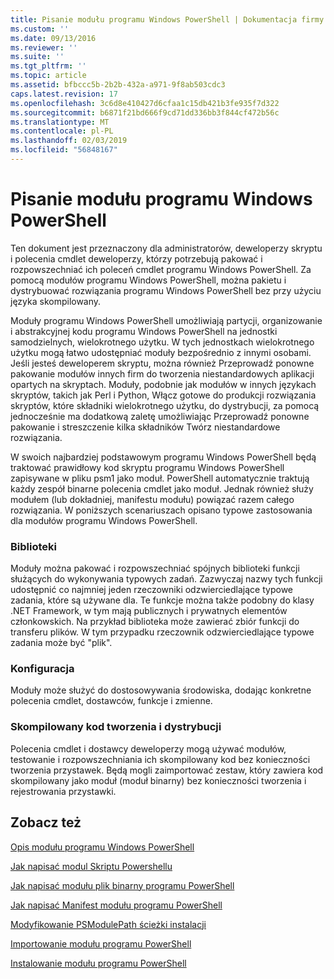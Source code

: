 ```yaml
---
title: Pisanie modułu programu Windows PowerShell | Dokumentacja firmy Microsoft
ms.custom: ''
ms.date: 09/13/2016
ms.reviewer: ''
ms.suite: ''
ms.tgt_pltfrm: ''
ms.topic: article
ms.assetid: bfbccc5b-2b2b-432a-a971-9f8ab503cdc3
caps.latest.revision: 17
ms.openlocfilehash: 3c6d8e410427d6cfaa1c15db421b3fe935f7d322
ms.sourcegitcommit: b6871f21bd666f9cd71dd336bb3f844cf472b56c
ms.translationtype: MT
ms.contentlocale: pl-PL
ms.lasthandoff: 02/03/2019
ms.locfileid: "56848167"
---
```

# <a name="writing-a-windows-powershell-module"></a>Pisanie modułu programu Windows PowerShell

Ten dokument jest przeznaczony dla administratorów, deweloperzy skryptu i polecenia cmdlet deweloperzy, którzy potrzebują pakować i rozpowszechniać ich poleceń cmdlet programu Windows PowerShell. Za pomocą modułów programu Windows PowerShell, można pakietu i dystrybuować rozwiązania programu Windows PowerShell bez przy użyciu języka skompilowany.

Moduły programu Windows PowerShell umożliwiają partycji, organizowanie i abstrakcyjnej kodu programu Windows PowerShell na jednostki samodzielnych, wielokrotnego użytku. W tych jednostkach wielokrotnego użytku mogą łatwo udostępniać moduły bezpośrednio z innymi osobami. Jeśli jesteś deweloperem skryptu, można również Przeprowadź ponowne pakowanie modułów innych firm do tworzenia niestandardowych aplikacji opartych na skryptach. Moduły, podobnie jak modułów w innych językach skryptów, takich jak Perl i Python, Włącz gotowe do produkcji rozwiązania skryptów, które składniki wielokrotnego użytku, do dystrybucji, za pomocą jednocześnie ma dodatkową zaletę umożliwiając Przeprowadź ponowne pakowanie i streszczenie kilka składników Twórz niestandardowe rozwiązania.

W swoich najbardziej podstawowym programu Windows PowerShell będą traktować prawidłowy kod skryptu programu Windows PowerShell zapisywane w pliku psm1 jako moduł. PowerShell automatycznie traktują każdy zespół binarne polecenia cmdlet jako moduł. Jednak również służy modułem (lub dokładniej, manifestu modułu) powiązać razem całego rozwiązania. W poniższych scenariuszach opisano typowe zastosowania dla modułów programu Windows PowerShell.

### <a name="libraries"></a>Biblioteki

Moduły można pakować i rozpowszechniać spójnych biblioteki funkcji służących do wykonywania typowych zadań. Zazwyczaj nazwy tych funkcji udostępnić co najmniej jeden rzeczowniki odzwierciedlające typowe zadania, które są używane dla. Te funkcje można także podobny do klasy .NET Framework, w tym mają publicznych i prywatnych elementów członkowskich. Na przykład biblioteka może zawierać zbiór funkcji do transferu plików. W tym przypadku rzeczownik odzwierciedlające typowe zadania może być "plik".

### <a name="configuration"></a>Konfiguracja

Moduły może służyć do dostosowywania środowiska, dodając konkretne polecenia cmdlet, dostawców, funkcje i zmienne.

### <a name="compiled-code-development-and-distribution"></a>Skompilowany kod tworzenia i dystrybucji

Polecenia cmdlet i dostawcy deweloperzy mogą używać modułów, testowanie i rozpowszechniania ich skompilowany kod bez konieczności tworzenia przystawek. Będą mogli zaimportować zestaw, który zawiera kod skompilowany jako moduł (moduł binarny) bez konieczności tworzenia i rejestrowania przystawki.

## <a name="see-also"></a>Zobacz też

[Opis modułu programu Windows PowerShell](./understanding-a-windows-powershell-module.md)

[Jak napisać modul Skriptu Powershellu](./how-to-write-a-powershell-script-module.md)

[Jak napisać modułu plik binarny programu PowerShell](./how-to-write-a-powershell-binary-module.md)

[Jak napisać Manifest modułu programu PowerShell](http://msdn.microsoft.com/en-us/abe4c24b-e64e-4a61-81d5-18c4fceba0b6)

[Modyfikowanie PSModulePath ścieżki instalacji](./modifying-the-psmodulepath-installation-path.md)

[Importowanie modułu programu PowerShell](./importing-a-powershell-module.md)

[Instalowanie modułu programu PowerShell](./installing-a-powershell-module.md)
